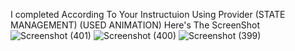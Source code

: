 I completed According To Your Instructuion Using Provider (STATE MANAGEMENT) (USED ANIMATION)
Here's The ScreenShot
![Screenshot (401)](https://github.com/user-attachments/assets/bb92cf95-112f-480b-af4f-197078a002b3)
![Screenshot (400)](https://github.com/user-attachments/assets/92c5a286-a2c0-43ed-ad1c-5f5d9dbbe1fd)
![Screenshot (399)](https://github.com/user-attachments/assets/f210d3e2-33e4-42cd-ba6b-308ee480731a)


